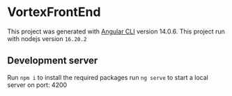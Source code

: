 # VortexFrontEnd

This project was generated with [Angular CLI](https://github.com/angular/angular-cli) version 14.0.6.
This project run with nodejs version `16.20.2`

## Development server

Run `npm i` to install the required packages
run `ng serve` to start a local server on port: 4200
